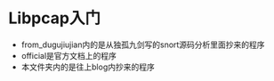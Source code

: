 Libpcap入门
====================
* from_dugujiujian内的是从独孤九剑写的snort源码分析里面抄来的程序
* official是官方文档上的程序
* 本文件夹内的是往上blog内抄来的程序